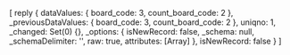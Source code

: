 
[
  reply {
    dataValues: { board_code: 3, count_board_code: 2 },
    _previousDataValues: { board_code: 3, count_board_code: 2 },
    uniqno: 1,
    _changed: Set(0) {},
    _options: {
      isNewRecord: false,
      _schema: null,
      _schemaDelimiter: '',
      raw: true,
      attributes: [Array]
    },
    isNewRecord: false
  }
]